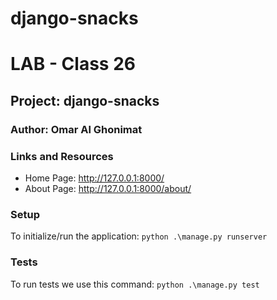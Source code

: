 # django-snacks

# LAB - Class 26

## Project: django-snacks

### Author: Omar Al Ghonimat

### Links and Resources

- Home Page:  http://127.0.0.1:8000/
- About Page: http://127.0.0.1:8000/about/

### Setup

To initialize/run the application:
 ```python .\manage.py runserver```

### Tests

To run tests we use this command:
```python .\manage.py test ```